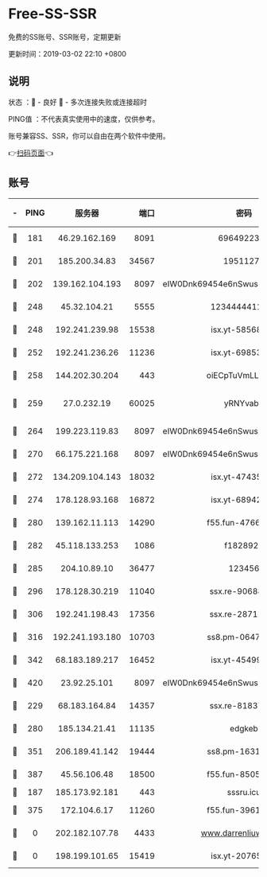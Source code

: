 # Free-SS-SSR

免费的SS账号、SSR账号，定期更新

更新时间：2019-03-02 22:10 +0800

## 说明

状态     ：🙂 - 良好 🙁 - 多次连接失败或连接超时

PING值   ：不代表真实使用中的速度，仅供参考。

账号兼容SS、SSR，你可以自由在两个软件中使用。

👉[扫码页面](https://liesauer.github.io/free-ss-ssr.github.io/)👈

## 账号

|-|PING|服务器|端口|密码|加密方式|区域|
|:----:|:----:|:-----:|-----:|:----:|:----:|:----:|
|🙂|181|46.29.162.169|8091|6964922356|aes-256-cfb|RU|
|🙂|201|185.200.34.83|34567|19511276|aes-256-cfb|US|
|🙂|202|139.162.104.193|8097|eIW0Dnk69454e6nSwuspv9DmS201tQ0D|aes-256-cfb|JP|
|🙂|248|45.32.104.21|5555|1234444411111|aes-256-cfb|SG|
|🙂|248|192.241.239.98|15538|isx.yt-58568781|aes-256-cfb|US|
|🙂|252|192.241.236.26|11236|isx.yt-69853329|aes-256-cfb|US|
|🙂|258|144.202.30.204|443|oiECpTuVmLLxk4Ts|aes-256-cfb|US|
|🙂|259|27.0.232.19|60025|yRNYvabB|xchacha20-ietf-poly1305|HK|
|🙂|264|199.223.119.83|8097|eIW0Dnk69454e6nSwuspv9DmS201tQ0D|aes-256-cfb|US|
|🙂|270|66.175.221.168|8097|eIW0Dnk69454e6nSwuspv9DmS201tQ0D|aes-256-cfb|US|
|🙂|272|134.209.104.143|18032|isx.yt-47435450|aes-256-cfb|SG|
|🙂|274|178.128.93.168|16872|isx.yt-68942633|aes-256-cfb|SG|
|🙂|280|139.162.11.113|14290|f55.fun-47666112|aes-256-cfb|SG|
|🙂|282|45.118.133.253|1086|f1828920|aes-256-cfb|SG|
|🙂|285|204.10.89.10|36477|123456|aes-256-cfb|US|
|🙂|296|178.128.30.219|11040|ssx.re-90688619|aes-256-cfb|SG|
|🙂|306|192.241.198.43|17356|ssx.re-28711646|aes-256-cfb|US|
|🙂|316|192.241.193.180|10703|ss8.pm-06476648|aes-256-cfb|US|
|🙂|342|68.183.189.217|16452|isx.yt-45499514|aes-256-cfb|SG|
|🙂|420|23.92.25.101|8097|eIW0Dnk69454e6nSwuspv9DmS201tQ0D|aes-256-cfb|US|
|🙂|229|68.183.164.84|14357|ssx.re-81837624|aes-256-cfb|US|
|🙂|280|185.134.21.41|11135|edgkeb|aes-256-cfb|GB|
|🙂|351|206.189.41.142|19444|ss8.pm-16317279|aes-256-cfb|SG|
|🙂|387|45.56.106.48|18500|f55.fun-85055733|aes-256-cfb|US|
|🙁|187|185.173.92.181|443|sssru.icu|rc4-md5|RU|
|🙁|375|172.104.6.17|11260|f55.fun-39616774|aes-256-cfb|US|
|🙁|0|202.182.107.78|4433|www.darrenliuwei.com|aes-256-cfb|JP|
|🙁|0|198.199.101.65|15419|isx.yt-20765737|aes-256-cfb|US|
